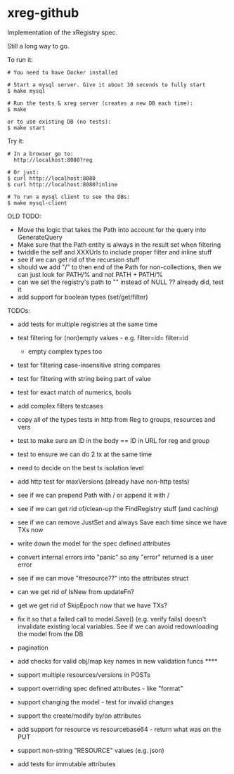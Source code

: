 # xreg-github

Implementation of the xRegistry spec.

Still a long way to go.

To run it:
```
# You need to have Docker installed

# Start a mysql server. Give it about 30 seconds to fully start
$ make mysql

# Run the tests & xreg server (creates a new DB each time):
$ make

or to use existing DB (no tests):
$ make start
```

Try it:
```
# In a browser go to:
  http://localhost:8080?reg

# Or just:
$ curl http://localhost:8080
$ curl http://localhost:8080?inline

# To run a mysql client to see the DBs:
$ make mysql-client
```

OLD TODO:
- Move the logic that takes the Path into account for the query into
  GenerateQuery
- Make sure that the Path entity is always in the result set when filtering
- twiddle the self and XXXUrls to include proper filter and inline stuff
- see if we can get rid of the recursion stuff
- should we add "/" to then end of the Path for non-collections, then
  we can just look for PATH/%  and not PATH + PATH/%
- can we set the registry's path to "" instead of NULL ?? already did, test it
- add support for boolean types (set/get/filter)

TODOs:
- add tests for multiple registries at the same time
- test filtering for (non)empty values - e.g. filter=id=  filter=id
  - empty complex types too
- test for filtering case-insensitive string compares
- test for filtering with string being part of value
- test for exact match of numerics, bools
- add complex filters testcases
- copy all of the types tests in http from Reg to groups, resources and vers
- test to make sure an ID in the body == ID in URL for reg and group
- test to ensure we can do 2 tx at the same time
- need to decide on the best tx isolation level
- add http test for maxVersions (already have non-http tests)

- see if we can prepend Path with / or append it with /
- see if we can get rid of/clean-up the FindRegistry stuff (and caching)
- see if we can remove JustSet and always Save each time since we have TXs now
- write down the model for the spec defined attributes
- convert internal errors into "panic" so any "error" returned is a user error
- see if we can move "#resource??" into the attributes struct
- can we get rid of IsNew from updateFn?
- get we get rid of SkipEpoch now that we have TXs?
- fix it so that a failed call to model.Save() (e.g. verify fails) doesn't
  invalidate existing local variables. See if we can avoid redownloading the
  model from the DB

- pagination
- add checks for valid obj/map key names in new validation funcs ****
- support multiple resources/versions in POSTs
- support overriding spec defined attributes - like "format"
- support changing the model - test for invalid changes
- support the create/modify by/on attributes
- add support for resource vs resourcebase64 - return what was on the PUT
- support non-string "RESOURCE" values (e.g. json)
- add tests for immutable attributes
